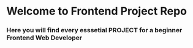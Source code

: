 
# Welcome to Frontend Project Repo
### Here you will find every esssetial PROJECT for a beginner Frontend Web Developer
